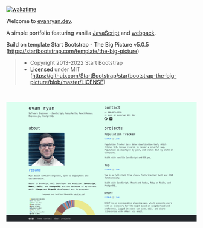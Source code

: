 <!--- waka project badge: --->

<a href="https://wakatime.com/badge/user/0dd08ff7-b57e-4827-bdfc-279693df8d92/project/b9095b9e-8e97-4587-b340-1742e2821f51"><img src="https://wakatime.com/badge/user/0dd08ff7-b57e-4827-bdfc-279693df8d92/project/b9095b9e-8e97-4587-b340-1742e2821f51.svg" alt="wakatime"></a>

Welcome to [evanryan.dev](https://evanryan.dev).

A simple portfolio featuring vanilla [JavaScript](https://developer.mozilla.org/en-US/docs/Web/JavaScript) and [webpack](https://webpack.js.org/concepts).

Build on template Start Bootstrap - The Big Picture v5.0.5 (https://startbootstrap.com/template/the-big-picture)

> - Copyright 2013-2022 Start Bootstrap
> - [Licensed](assets/MIT_LICENSE) under MIT (https://github.com/StartBootstrap/startbootstrap-the-big-picture/blob/master/LICENSE)

&nbsp;

<!-- --- -->

![preview](./assets/erd-preview.png)

<!--- waka repo badge:
<a href="https://wakatime.com/badge/github/evanhundred/evanryan.dev"><img src="https://wakatime.com/badge/github/evanhundred/evanryan.dev.svg" alt="wakatime"></a>
--->
